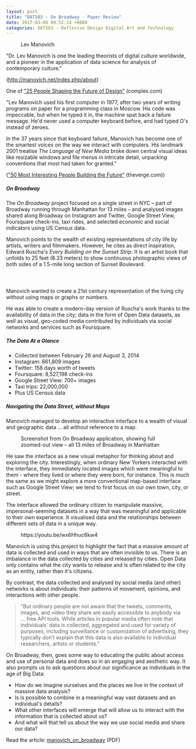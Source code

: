 ```yaml
---
layout: post
title: "DAT503 - On Broadway - Paper Review"
date: 2017-03-08 09:52:14 +0000
categories: DAT503 - Reflexive Design Digital Art and Technology
---
```


<!-- wp:image {"id":779,"sizeSlug":"large","linkDestination":"media"} -->
<figure class="wp-block-image size-large"><a href="https://www.circleseven.co.uk/wp-content/uploads/2023/05/5116459810_523ce620e5_o.jpg"><img src="https://www.circleseven.co.uk/wp-content/uploads/2023/05/5116459810_523ce620e5_o-1022x1024.jpg" alt="" class="wp-image-779"/></a><figcaption class="wp-element-caption">Lev Manovich</figcaption></figure>
<!-- /wp:image -->

<!-- wp:paragraph -->
<p>"Dr. Lev Manovich is one the leading theorists of digital culture worldwide, and a pioneer in the application of data science for analysis of contemporary culture."</p>
<!-- /wp:paragraph -->

<!-- wp:paragraph -->
<p>(<a href="http://manovich.net/index.php/about">http://manovich.net/index.php/about</a>)</p>
<!-- /wp:paragraph -->

<!-- wp:paragraph -->
<p>One of&nbsp;<a href="http://www.complex.com/style/2013/10/future-of-design/lev-manovich">"25 People Shaping the Future of Design"</a>&nbsp;(complex.com)</p>
<!-- /wp:paragraph -->

<!-- wp:paragraph -->
<p>"Lev Manovich used his first computer in 1977, after two years of writing programs on paper for a programming class in Moscow. His code was impeccable, but when he typed it in, the machine spat back a failure message. He'd never used a computer keyboard before, and had typed O's instead of zeroes.</p>
<!-- /wp:paragraph -->

<!-- wp:paragraph -->
<p>In the 37 years since that keyboard failure, Manovich has become one of the smartest voices on the way we interact with computers.&nbsp;His landmark 2001 treatise&nbsp;<em>The Language of New Media</em>&nbsp;broke down central visual ideas like resizable windows and file menus in intricate detail, unpacking conventions that most had taken for granted."</p>
<!-- /wp:paragraph -->

<!-- wp:paragraph -->
<p>(<a href="http://www.theverge.com/a/2014-verge-50">"50 Most Interesting People Building the Future"</a>&nbsp;(theverge.com))</p>
<!-- /wp:paragraph -->

<!-- wp:heading {"level":5} -->
<h5 class="wp-block-heading">On Broadway</h5>
<!-- /wp:heading -->

<!-- wp:paragraph -->
<p>The <em>On Broadway</em>&nbsp;project focused on a single street in NYC – part of Broadway running through Manhattan for 13 miles – and analysed images shared along Broadway on Instagram and Twitter, Google Street View, Foursquare check-ins, taxi rides, and selected economic and social indicators using US Census data.</p>
<!-- /wp:paragraph -->

<!-- wp:paragraph -->
<p>Manovich points to the wealth of existing representations of city life by artists, writers and filmmakers. However, he cites as direct inspiration, Edward Ruscha's <em>Every Building on the Sunset Strip</em>. It is an artist book that unfolds to 25 feet (8.33 meters) to show continuous photographic views of both sides of a 1.5-mile long section of Sunset Boulevard.</p>
<!-- /wp:paragraph -->

<!-- wp:gallery {"linkTo":"media"} -->
<figure class="wp-block-gallery has-nested-images columns-default is-cropped"><!-- wp:image {"id":782,"sizeSlug":"large","linkDestination":"media"} -->
<figure class="wp-block-image size-large"><a href="https://www.circleseven.co.uk/wp-content/uploads/2023/05/78c916ee5603a04eb909510b93e095e0_32513294513_o.jpg"><img src="https://www.circleseven.co.uk/wp-content/uploads/2023/05/78c916ee5603a04eb909510b93e095e0_32513294513_o-1024x677.jpg" alt="" class="wp-image-782"/></a></figure>
<!-- /wp:image -->

<!-- wp:image {"id":783,"sizeSlug":"large","linkDestination":"media"} -->
<figure class="wp-block-image size-large"><a href="https://www.circleseven.co.uk/wp-content/uploads/2023/05/6334570705_fc324fa6ee_b_33199821131_o.jpg"><img src="https://www.circleseven.co.uk/wp-content/uploads/2023/05/6334570705_fc324fa6ee_b_33199821131_o.jpg" alt="" class="wp-image-783"/></a></figure>
<!-- /wp:image -->

<!-- wp:image {"id":781,"sizeSlug":"large","linkDestination":"media"} -->
<figure class="wp-block-image size-large"><a href="https://www.circleseven.co.uk/wp-content/uploads/2023/05/0716201517000002_32513294473_o.jpg"><img src="https://www.circleseven.co.uk/wp-content/uploads/2023/05/0716201517000002_32513294473_o-1024x645.jpg" alt="" class="wp-image-781"/></a></figure>
<!-- /wp:image --></figure>
<!-- /wp:gallery -->

<!-- wp:paragraph -->
<p>Manovich wanted to create a 21st century representation of the living city without using maps or graphs or numbers.</p>
<!-- /wp:paragraph -->

<!-- wp:paragraph -->
<p>He was able to create a modern-day version of Ruscha's work thanks to the availability of data in the city; data in the form of Open Data datasets, as well as visual, geo-coded media contributed by individuals via social networks and services such as Foursquare.</p>
<!-- /wp:paragraph -->

<!-- wp:heading {"level":5} -->
<h5 class="wp-block-heading">The Data At a Glance</h5>
<!-- /wp:heading -->

<!-- wp:list -->
<ul><!-- wp:list-item -->
<li>Collected between February 26 and August 3, 2014</li>
<!-- /wp:list-item -->

<!-- wp:list-item -->
<li>Instagram: 661,809 images</li>
<!-- /wp:list-item -->

<!-- wp:list-item -->
<li>Twitter: 158 days worth of tweets</li>
<!-- /wp:list-item -->

<!-- wp:list-item -->
<li>Foursquare: 8,527,198 check-ins</li>
<!-- /wp:list-item -->

<!-- wp:list-item -->
<li>Google Street View: 700+ images</li>
<!-- /wp:list-item -->

<!-- wp:list-item -->
<li>Taxi trips: 22,000,000</li>
<!-- /wp:list-item -->

<!-- wp:list-item -->
<li>Plus US Census data</li>
<!-- /wp:list-item --></ul>
<!-- /wp:list -->

<!-- wp:heading {"level":5} -->
<h5 class="wp-block-heading">Navigating the Data Street, without Maps</h5>
<!-- /wp:heading -->

<!-- wp:paragraph -->
<p>Manovich managed to develop an interactive interface to a wealth of visual and geographic data ... all without reference to a map.</p>
<!-- /wp:paragraph -->

<!-- wp:image {"id":780,"sizeSlug":"large","linkDestination":"media"} -->
<figure class="wp-block-image size-large"><a href="https://www.circleseven.co.uk/wp-content/uploads/2023/05/manovich_on_broadway_zoomed_out.jpg"><img src="https://www.circleseven.co.uk/wp-content/uploads/2023/05/manovich_on_broadway_zoomed_out-1024x576.jpg" alt="" class="wp-image-780"/></a><figcaption class="wp-element-caption">Screenshot from On Broadway application, showing full zoomed-out view – all 13 miles of Broadway in Manhattan</figcaption></figure>
<!-- /wp:image -->

<!-- wp:paragraph -->
<p>He saw the interface as a new visual metaphor for thinking about and exploring the city. Interestingly, when ordinary New Yorkers interacted with the interface, they immediately located images which were meaningful to them - where they lived or where they were born, for instance. This is much the same as we might explore a more conventional map-based interface such as Google Street View; we tend to first focus on our own town, city, or street.</p>
<!-- /wp:paragraph -->

<!-- wp:paragraph -->
<p>The interface allowed the ordinary citizen to manipulate massive, impersonal-seeming datasets in a way that was meaningful and applicable to their own experience. It&nbsp;visualised data and the relationships between different sets of data in a unique way.</p>
<!-- /wp:paragraph -->

<!-- wp:embed {"url":"https://youtu.be/wx6Hhuc6kw4","type":"video","providerNameSlug":"youtube","responsive":true,"className":"wp-embed-aspect-16-9 wp-has-aspect-ratio"} -->
<figure class="wp-block-embed is-type-video is-provider-youtube wp-block-embed-youtube wp-embed-aspect-16-9 wp-has-aspect-ratio"><div class="wp-block-embed__wrapper">
https://youtu.be/wx6Hhuc6kw4
</div></figure>
<!-- /wp:embed -->

<!-- wp:paragraph -->
<p>Manovich is using this project to highlight the fact that a massive amount of data is collected and used in ways that are often invisible to us. There is an imbalance in the data collected by cities and released by cities. Open Data only contains what the city wants to release and is often related to the city as an entity, rather than&nbsp;it's citizens.</p>
<!-- /wp:paragraph -->

<!-- wp:paragraph -->
<p>By contrast, the data collected and analysed by social media (and other) networks is about individuals: their patterns of movement, opinions, and interactions with other people.</p>
<!-- /wp:paragraph -->

<!-- wp:quote -->
<blockquote class="wp-block-quote"><!-- wp:paragraph -->
<p>"But ordinary people are not aware that the tweets, comments, images, and video they share are easily accessible to anybody via ...&nbsp;free API tools. While articles in popular media often note that individuals’ data is collected, aggregated and used for variety of purposes, including surveillance or customization of advertising, they typically don’t explain that this data is also available to individual researchers, artists or students."</p>
<!-- /wp:paragraph --></blockquote>
<!-- /wp:quote -->

<!-- wp:paragraph -->
<p>On Broadway, then, goes some way to educating the public about access and use of personal data and does so in an engaging and aesthetic way. It also prompts us to ask questions about our significance as individuals in the age of Big Data:</p>
<!-- /wp:paragraph -->

<!-- wp:list -->
<ul><!-- wp:list-item -->
<li>How do we imagine ourselves and the places we live in the context of massive data analysis?</li>
<!-- /wp:list-item -->

<!-- wp:list-item -->
<li>Is is possible to combine in a meaningful way vast datasets and an individual's details?</li>
<!-- /wp:list-item -->

<!-- wp:list-item -->
<li>What other interfaces will emerge that will allow us to interact with the information that is collected about us?</li>
<!-- /wp:list-item -->

<!-- wp:list-item -->
<li>And what will that tell us about the way we use social media and share our data?</li>
<!-- /wp:list-item --></ul>
<!-- /wp:list -->

<!-- wp:paragraph -->
<p>Read the article:&nbsp;<a href="http://localhost/wp-content/uploads/2017/03/manovich_on_broadway.pdf">manovich_on_broadway</a>&nbsp;(PDF)</p>
<!-- /wp:paragraph -->